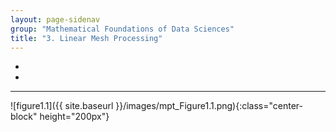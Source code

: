 ```yaml
---
layout: page-sidenav
group: "Mathematical Foundations of Data Sciences"
title: "3. Linear Mesh Processing"
---
```


- 
- 



---

![figure1.1]({{ site.baseurl }}/images/mpt_Figure1.1.png){:class="center-block" height="200px"}


